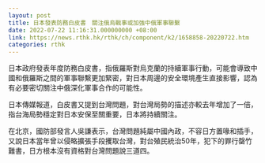 ```yaml
---
layout: post
title: 日本發表防務白皮書　關注俄烏戰事或加強中俄軍事聯繫
date: 2022-07-22 11:16:31.000000000 +08:00
link: https://news.rthk.hk/rthk/ch/component/k2/1658858-20220722.htm
categories: rthk
---
```


日本政府發表年度防務白皮書，指俄羅斯對烏克蘭的持續軍事行動，可能會導致中國和俄羅斯之間的軍事聯繫更加緊密，對日本周邊的安全環境產生直接影響，認為有必要密切關注中俄深化軍事合作的可能性。

日本傳媒報道，白皮書又提到台灣問題，對台灣局勢的描述亦較去年增加了一倍，指台海局勢穩定對日本安保至關重要，日本將持續關注。

在北京，國防部發言人吳謙表示，台灣問題純屬中國內政，不容日方置喙和插手，又說日本當年曾以侵略擴張手段攫取台灣，對台殖民統治50年，犯下的罪行罄竹難書，日方根本沒有資格對台灣問題說三道四。
